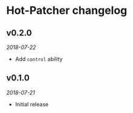 # Hot-Patcher changelog

## v0.2.0
_2018-07-22_

 * Add `control` ability

## v0.1.0
_2018-07-21_

 * Initial release
